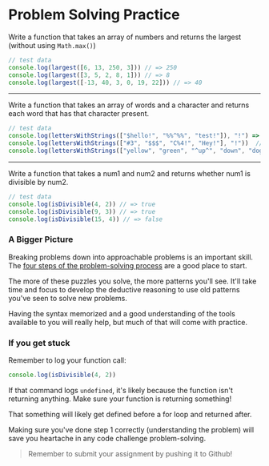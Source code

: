 # Problem Solving Practice

Write a function that takes an array of numbers and returns the largest (without using `Math.max()`)

```jsx
// test data
console.log(largest([6, 13, 250, 3])) // => 250
console.log(largest([3, 5, 2, 8, 1])) // => 8
console.log(largest([-13, 40, 3, 0, 19, 22])) // => 40
```

---

Write a function that takes an array of words and a character and returns each word that has that character present.

```jsx
// test data
console.log(lettersWithStrings(["$hello!", "%%^%%", "test!"]), "!") => // => ["$hello!", "test!"]
console.log(lettersWithStrings(["#3", "$$$", "C%4!", "Hey!"], "!"))  // => ["C%4!", "Hey!"]
console.log(lettersWithStrings(["yellow", "green", "^up^", "down", "dog"], "h"))  // => []
```

---

Write a function that takes a num1 and num2 and returns whether num1 is divisible by num2.

```jsx
// test data
console.log(isDivisible(4, 2)) // => true
console.log(isDivisible(9, 3)) // => true
console.log(isDivisible(15, 4)) // => false

```

### **A Bigger Picture**

Breaking problems down into approachable problems is an important skill. The [four steps of the problem-solving process](https://coursework.vschool.io/problem-solving/) are a good place to start.

The more of these puzzles you solve, the more patterns you'll see. It'll take time and focus to develop the deductive reasoning to use old patterns you've seen to solve new problems.

Having the syntax memorized and a good understanding of the tools available to you will really help, but much of that will come with practice.

### **If you get stuck**

Remember to log your function call:

```jsx
console.log(isDivisible(4, 2))

```

If that command logs `undefined`, it's likely because the function isn't returning anything. Make sure your function is returning something!

That something will likely get defined before a for loop and returned after.

Making sure you've done step 1 correctly (understanding the problem) will save you heartache in any code challenge problem-solving.

> Remember to submit your assignment by pushing it to Github!